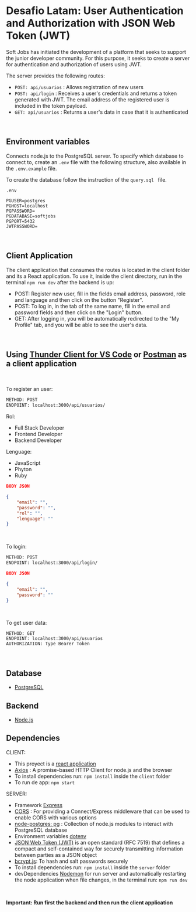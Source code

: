 # Desafio Latam: User Authentication and Authorization with JSON Web Token (JWT)

Soft Jobs has initiated the development of a platform that seeks to support the junior developer community. For this purpose, it seeks to create a server for
authentication and authorization of users using JWT.

The server provides the following routes:

- `POST: api/usuarios` : Allows registration of new users 
- `POST: api/login` :  Receives a user's credentials and returns a token generated with JWT. The email address of the registered user is included in the token payload.
- `GET: api/usuarios` : Returns a user's data in case that it is authenticated

<br>


Environment variables
-------
Connects node.js to the PostgreSQL server. To specify which database to connect to, create an `.env` file with the following structure, also available in the `.env.example` file.

To create the database follow the instruction of the `query.sql ` file.

```
.env

PGUSER=postgres 
PGHOST=localhost
PGPASSWORD=
PGDATABASE=softjobs
PGPORT=5432
JWTPASSWORD=
```

<br>

Client Application
-------
The client application that consumes the routes is located in the client folder and its a React application. To use it, inside the client directory, run in the terminal `npm run dev` after the backend is up:

- POST:  Register new user, fill in the fields email address, password, role and language and then click on the button "Register".
- POST: To log in, in the tab of the same name, fill in the email and password fields and then click on the "Login" button.
- GET: After logging in, you will be automatically redirected to the "My Profile" tab, and you will be able to see the user's data.


<br>

Using [Thunder Client for VS Code](https://www.thunderclient.com/) or [Postman](https://www.postman.com/) as a client application
-------
<br>

To register an user:
```html
METHOD: POST 
ENDPOINT: localhost:3000/api/usuarios/
```

Rol:
- Full Stack Developer
- Frontend Developer
- Backend Developer

Lenguage:
- JavaScript
- Phyton
- Ruby

```json
BODY JSON

{
    "email": "",
    "password": "",
    "rol": "",
    "lenguage": ""
}
```
<br>

To login:

```html
METHOD: POST
ENDPOINT: localhost:3000/api/login/
```
```json
BODY JSON

{
    "email": "",
    "password": ""
}
```
<br>

To get user data:

```
METHOD: GET
ENDPOINT: localhost:3000/api/usuarios
AUTHORIZATION: Type Bearer Token
```
<br>


Database
-------
- [PostgreSQL](https://www.postgresql.org/)


Backend
-------

- [Node.js](https://nodejs.dev/)


Dependencies
-------
CLIENT:

- This proyect is a [react application](https://react.dev/) 
- [Axios](https://axios-http.com/) : A promise-based HTTP Client for node.js and the browser 
- To install dependencies run: `npm install` inside the `client` folder
- To run de app: `npm start`

SERVER:

- Framework [Express](https://expressjs.com/es/)
- [CORS](https://expressjs.com/en/resources/middleware/cors.html) : For providing a Connect/Express middleware that can be used to enable CORS with various options 
- [node-postgres: pg](https://node-postgres.com/) : Collection of node.js modules to interact with PostgreSQL database 
- Environment variables [dotenv](https://www.npmjs.com/package/dotenv)
- [JSON Web Token (JWT)](https://jwt.io/) is an open standard (RFC 7519) that defines a compact and self-contained way for securely transmitting information between parties as a JSON object
- [bcrypt.js](https://www.npmjs.com/package/bcryptjs): To hash and salt passwords securely
- To install dependencies run: `npm install` inside the `server` folder
- devDependencies [Nodemon](https://www.npmjs.com/package/nodemon) for run server and automatically restarting the node application when file changes, in the terminal run: `npm run dev`

<br>

**Important: Run first the backend and then run the client application**


